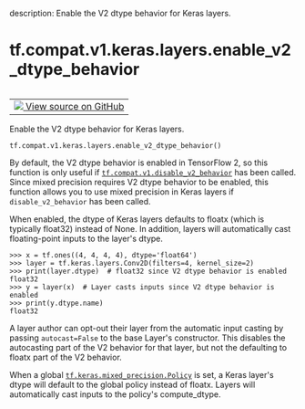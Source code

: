 description: Enable the V2 dtype behavior for Keras layers.

<div itemscope itemtype="http://developers.google.com/ReferenceObject">
<meta itemprop="name" content="tf.compat.v1.keras.layers.enable_v2_dtype_behavior" />
<meta itemprop="path" content="Stable" />
</div>

# tf.compat.v1.keras.layers.enable_v2_dtype_behavior

<!-- Insert buttons and diff -->

<table class="tfo-notebook-buttons tfo-api nocontent" align="left">
<td>
  <a target="_blank" href="https://github.com/tensorflow/tensorflow/blob/r2.4/tensorflow/python/keras/engine/base_layer_utils.py#L717-L749">
    <img src="https://www.tensorflow.org/images/GitHub-Mark-32px.png" />
    View source on GitHub
  </a>
</td>
</table>



Enable the V2 dtype behavior for Keras layers.

<pre class="devsite-click-to-copy prettyprint lang-py tfo-signature-link">
<code>tf.compat.v1.keras.layers.enable_v2_dtype_behavior()
</code></pre>



<!-- Placeholder for "Used in" -->

By default, the V2 dtype behavior is enabled in TensorFlow 2, so this function
is only useful if <a href="../../../../../tf/compat/v1/disable_v2_behavior.md"><code>tf.compat.v1.disable_v2_behavior</code></a> has been called. Since
mixed precision requires V2 dtype behavior to be enabled, this function allows
you to use mixed precision in Keras layers if `disable_v2_behavior` has been
called.

When enabled, the dtype of Keras layers defaults to floatx (which is typically
float32) instead of None. In addition, layers will automatically cast
floating-point inputs to the layer's dtype.

```
>>> x = tf.ones((4, 4, 4, 4), dtype='float64')
>>> layer = tf.keras.layers.Conv2D(filters=4, kernel_size=2)
>>> print(layer.dtype)  # float32 since V2 dtype behavior is enabled
float32
>>> y = layer(x)  # Layer casts inputs since V2 dtype behavior is enabled
>>> print(y.dtype.name)
float32
```

A layer author can opt-out their layer from the automatic input casting by
passing `autocast=False` to the base Layer's constructor. This disables the
autocasting part of the V2 behavior for that layer, but not the defaulting to
floatx part of the V2 behavior.

When a global <a href="../../../../../tf/keras/mixed_precision/Policy.md"><code>tf.keras.mixed_precision.Policy</code></a> is set, a Keras layer's dtype
will default to the global policy instead of floatx. Layers will automatically
cast inputs to the policy's compute_dtype.